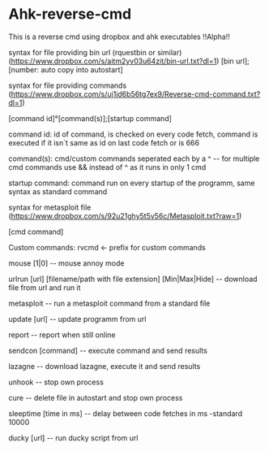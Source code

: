 # Ahk-reverse-cmd

This is a reverse cmd using dropbox and ahk executables !!Alpha!!

syntax for file providing bin url (rquestbin or similar) (https://www.dropbox.com/s/aitm2yv03u64zit/bin-url.txt?dl=1)
[bin url];[number: auto copy into autostart]



syntax for file providing commands (https://www.dropbox.com/s/uj1id6b56tg7ex9/Reverse-cmd-command.txt?dl=1)

[command id]°[command(s)];[startup command]

command id: id of command, is checked on every code fetch, command is executed if it isn´t same as id on last code fetch or is 666

command(s): cmd/custom commands seperated each by a ^
-- for multiple cmd commands use && instead of ^ as it runs in only 1 cmd

startup command: command run on every startup of the programm, same syntax as standard command



syntax for metasploit file (https://www.dropbox.com/s/92u21ghy5t5v56c/Metasploit.txt?raw=1)

[cmd command]



Custom commands:
rvcmd <- prefix for custom commands

mouse [1|0] -- mouse annoy mode

urlrun [url] [filename/path with file extension] [Min|Max|Hide] -- download file from url and run it

metasploit -- run a metasploit command from a standard file

update [url] -- update programm from url

report -- report when still online

sendcon [command] -- execute command and send results

lazagne -- download lazagne, execute it and send results

unhook -- stop own process

cure -- delete file in autostart and stop own process

sleeptime [time in ms] -- delay between code fetches in ms -standard 10000

ducky [url] -- run ducky script from url

